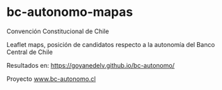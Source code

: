 # bc-autonomo-mapas
Convención Constitucional de Chile

Leaflet maps, posición de candidatos respecto a la autonomía del Banco Central de Chile

Resultados en: https://goyanedelv.github.io/bc-autonomo/

Proyecto www.bc-autonomo.cl
